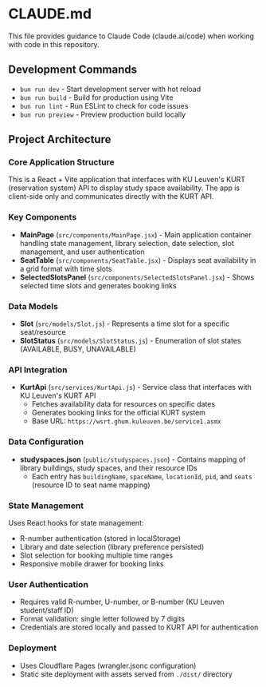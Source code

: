 # CLAUDE.md

This file provides guidance to Claude Code (claude.ai/code) when working with code in this repository.

## Development Commands

- `bun run dev` - Start development server with hot reload
- `bun run build` - Build for production using Vite
- `bun run lint` - Run ESLint to check for code issues
- `bun run preview` - Preview production build locally

## Project Architecture

### Core Application Structure
This is a React + Vite application that interfaces with KU Leuven's KURT (reservation system) API to display study space availability. The app is client-side only and communicates directly with the KURT API.

### Key Components
- **MainPage** (`src/components/MainPage.jsx`) - Main application container handling state management, library selection, date selection, slot management, and user authentication
- **SeatTable** (`src/components/SeatTable.jsx`) - Displays seat availability in a grid format with time slots
- **SelectedSlotsPanel** (`src/components/SelectedSlotsPanel.jsx`) - Shows selected time slots and generates booking links

### Data Models
- **Slot** (`src/models/Slot.js`) - Represents a time slot for a specific seat/resource
- **SlotStatus** (`src/models/SlotStatus.js`) - Enumeration of slot states (AVAILABLE, BUSY, UNAVAILABLE)

### API Integration
- **KurtApi** (`src/services/KurtApi.js`) - Service class that interfaces with KU Leuven's KURT API
  - Fetches availability data for resources on specific dates
  - Generates booking links for the official KURT system
  - Base URL: `https://wsrt.ghum.kuleuven.be/service1.asmx`

### Data Configuration
- **studyspaces.json** (`public/studyspaces.json`) - Contains mapping of library buildings, study spaces, and their resource IDs
  - Each entry has `buildingName`, `spaceName`, `locationId`, `pid`, and `seats` (resource ID to seat name mapping)

### State Management
Uses React hooks for state management:
- R-number authentication (stored in localStorage)
- Library and date selection (library preference persisted)
- Slot selection for booking multiple time ranges
- Responsive mobile drawer for booking links

### User Authentication
- Requires valid R-number, U-number, or B-number (KU Leuven student/staff ID)
- Format validation: single letter followed by 7 digits
- Credentials are stored locally and passed to KURT API for authentication

### Deployment
- Uses Cloudflare Pages (wrangler.jsonc configuration)
- Static site deployment with assets served from `./dist/` directory